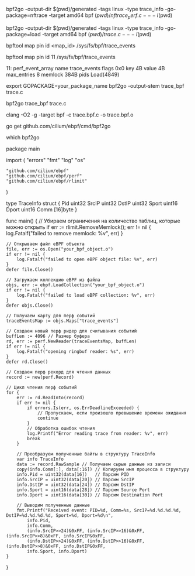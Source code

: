 bpf2go -output-dir $(pwd)/generated -tags linux -type trace_info -go-package=nftrace -target amd64 bpf $(pwd)/nftrace_perf.c -- -I$(pwd)

bpf2go -output-dir $(pwd)/generated -tags linux -type trace_info -go-package=load -target amd64 bpf $(pwd)/trace.c -- -I$(pwd)


bpftool map pin id <map_id> /sys/fs/bpf/trace_events

bpftool map pin id 11 /sys/fs/bpf/trace_events


11: perf_event_array  name trace_events  flags 0x0
        key 4B  value 4B  max_entries 8  memlock 384B
        pids Load(4849)


export GOPACKAGE=your_package_name
bpf2go -output-stem trace_bpf trace.c

bpf2go trace_bpf trace.c



clang -O2 -g -target bpf -c trace.bpf.c -o trace.bpf.o

go get github.com/cilium/ebpf/cmd/bpf2go

which bpf2go


package main

import (
	"errors"
	"fmt"
	"log"
	"os"

	"github.com/cilium/ebpf"
	"github.com/cilium/ebpf/perf"
	"github.com/cilium/ebpf/rlimit"
)

type TraceInfo struct {
	Pid   uint32
	SrcIP uint32
	DstIP uint32
	Sport uint16
	Dport uint16
	Comm  [16]byte
}

func main() {
	// Убираем ограничения на количество таблиц, которые можно открыть
	if err := rlimit.RemoveMemlock(); err != nil {
		log.Fatalf("failed to remove memlock: %v", err)
	}

	// Открываем файл eBPF объекта
	file, err := os.Open("your_bpf_object.o")
	if err != nil {
		log.Fatalf("failed to open eBPF object file: %v", err)
	}
	defer file.Close()

	// Загружаем коллекцию eBPF из файла
	objs, err := ebpf.LoadCollection("your_bpf_object.o")
	if err != nil {
		log.Fatalf("failed to load eBPF collection: %v", err)
	}
	defer objs.Close()

	// Получаем карту для перф событий
	traceEventsMap := objs.Maps["trace_events"]

	// Создаем новый перф ридер для считывания событий
	buffLen := 4096 // Размер буфера
	rd, err := perf.NewReader(traceEventsMap, buffLen)
	if err != nil {
		log.Fatalf("opening ringbuf reader: %s", err)
	}
	defer rd.Close()

	// Создаем перф рекорд для чтения данных
	record := new(perf.Record)

	// Цикл чтения перф событий
	for {
		err := rd.ReadInto(record)
		if err != nil {
			if errors.Is(err, os.ErrDeadlineExceeded) {
				// Пропускаем, если произошло превышение времени ожидания
				continue
			}
			// Обработка ошибок чтения
			log.Printf("Error reading trace from reader: %v", err)
			break
		}

		// Преобразуем полученные байты в структуру TraceInfo
		var info TraceInfo
		data := record.RawSample // Получаем сырые данные из записи
		copy(info.Comm[:], data[:16]) // Копируем имя процесса в структуру
		info.Pid = uint32(data[16])   // Парсим PID
		info.SrcIP = uint32(data[20]) // Парсим SrcIP
		info.DstIP = uint32(data[24]) // Парсим DstIP
		info.Sport = uint16(data[28]) // Парсим Source Port
		info.Dport = uint16(data[30]) // Парсим Destination Port

		// Выводим полученные данные
		fmt.Printf("Received event: PID=%d, Comm=%s, SrcIP=%d.%d.%d.%d, DstIP=%d.%d.%d.%d, Sport=%d, Dport=%d\n",
			info.Pid,
			info.Comm,
			(info.SrcIP>>24)&0xFF, (info.SrcIP>>16)&0xFF, (info.SrcIP>>8)&0xFF, info.SrcIP&0xFF,
			(info.DstIP>>24)&0xFF, (info.DstIP>>16)&0xFF, (info.DstIP>>8)&0xFF, info.DstIP&0xFF,
			info.Sport, info.Dport)
	}
}
